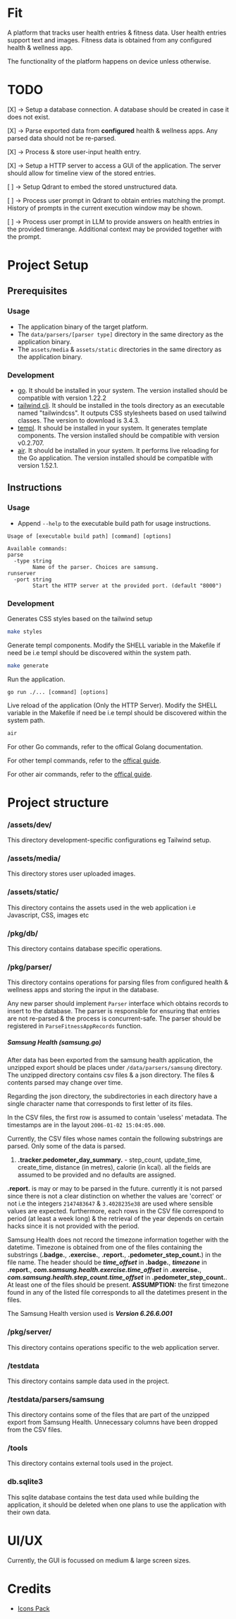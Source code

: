 # Fit

A platform that tracks user health entries & fitness data. User health entries support text and images. Fitness data is obtained from any configured health & wellness app.

The functionality of the platform happens on device unless otherwise.

# TODO

[X] -> Setup a database connection. A database should be created in case it does not exist.

[X] -> Parse exported data from **configured** health & wellness apps. Any parsed data should not be re-parsed.

[X] -> Process & store user-input health entry.

[X] -> Setup a HTTP server to access a GUI of the application. The server should allow for timeline view of the stored entries.

[ ] -> Setup Qdrant to embed the stored unstructured data.

[ ] -> Process user prompt in Qdrant to obtain entries matching the prompt. History of prompts in the current execution window may be shown.

[ ] -> Process user prompt in LLM to provide answers on health entries in the provided timerange. Additional context may be provided together with the prompt.

# Project Setup

## Prerequisites

### Usage

- The application binary of the target platform.
- The `data/parsers/[parser type]` directory in the same directory as the application binary.
- The `assets/media` & `assets/static` directories in the same directory as the application binary.

### Development

- [go](https://go.dev/doc/install). It should be installed in your system. The version installed should be compatible with version 1.22.2
- [tailwind cli](https://github.com/tailwindlabs/tailwindcss/releases/). It should be installed in the tools directory as an executable named "tailwindcss". It outputs CSS stylesheets based on used tailwind classes. The version to download is 3.4.3.
- [templ](https://templ.guide/quick-start/installation). It should be installed in your system. It generates template components. The version installed should be compatible with version v0.2.707.
- [air](https://github.com/cosmtrek/air). It should be installed in your system. It performs live reloading for the Go application. The version installed should be compatible with version 1.52.1.

## Instructions

### Usage

- Append `--help` to the executable build path for usage instructions.

```
Usage of [executable build path] [command] [options]

Available commands:
parse
  -type string
        Name of the parser. Choices are samsung.
runserver
  -port string
        Start the HTTP server at the provided port. (default "8000")
```

### Development

Generates CSS styles based on the tailwind setup

```bash
make styles
```

Generate templ components.
Modify the SHELL variable in the Makefile if need be i.e templ should be discovered within the system path.

```bash
make generate
```

Run the application.

```
go run ./... [command] [options]
```

Live reload of the application (Only the HTTP Server).
Modify the SHELL variable in the Makefile if need be i.e templ should be discovered within the system path.

```bash
air
```

For other Go commands, refer to the offical Golang documentation.

For other templ commands, refer to the [offical guide](https://templ.guide/).

For other air commands, refer to the [offical guide](https://github.com/cosmtrek/air).

# Project structure

### /assets/dev/

This directory development-specific configurations eg Tailwind setup.

### /assets/media/

This directory stores user uploaded images.

### /assets/static/

This directory contains the assets used in the web application i.e Javascript, CSS, images etc

### /pkg/db/

This directory contains database specific operations.

### /pkg/parser/

This directory contains operations for parsing files from configured health & wellness apps and storing the input in the database.

Any new parser should implement `Parser` interface which obtains records to insert to the database. The parser is responsible for ensuring that entries are not re-parsed & the process is concurrent-safe. The parser should be registered in `ParseFitnessAppRecords` function.

##### Samsung Health (samsung.go)

After data has been exported from the samsung health application, the unzipped export should be places under `/data/parsers/samsung` directory. The unzipped directory contains csv files & a json directory. The files & contents parsed may change over time.

Regarding the json directory, the subdirectories in each directory have a single character name that corresponds to first letter of its files.

In the CSV files, the first row is assumed to contain 'useless' metadata. The timestamps are in the layout `2006-01-02 15:04:05.000`.

Currently, the CSV files whose names contain the following substrings are parsed. Only some of the data is parsed.

1. **.tracker.pedometer_day_summary.** - step_count, update_time, create_time, distance (in metres), calorie (in kcal). all the fields are assumed to be provided and no defaults are assigned.

**.report.** is may or may to be parsed in the future. currently it is not parsed since there is not a clear distinction on whether the values are 'correct' or not i.e the integers `2147483647` & `3.4028235e38` are used where sensible values are expected. furthermore, each rows in the CSV file correspond to period (at least a week long) & the retrieval of the year depends on certain hacks since it is not provided with the period.

Samsung Health does not record the timezone information together with the datetime. Timezone is obtained from one of the files containing the substrings (**.badge.**, **.exercise.**, **.report.**, **.pedometer_step_count.**) in the file name. The header should be **_time_offset_** in **.badge.**, **_timezone_** in **.report.**, **_com.samsung.health.exercise.time_offset_** in **.exercise.**, **_com.samsung.health.step_count.time_offset_** in **.pedometer_step_count.**. At least one of the files should be present. **ASSUMPTION:** the first timezone found in any of the listed file corresponds to all the datetimes present in the files.

The Samsung Health version used is **_Version 6.26.6.001_**

### /pkg/server/

This directory contains operations specific to the web application server.

### /testdata

This directory contains sample data used in the project.

### /testdata/parsers/samsung

This directory contains some of the files that are part of the unzipped export from Samsung Health. Unnecessary columns have been dropped from the CSV files.

### /tools

This directory contains external tools used in the project.

### db.sqlite3

This sqlite database contains the test data used while building the application, it should be deleted when one plans to use the application with their own data.

# UI/UX

Currently, the GUI is focussed on medium & large screen sizes.

# Credits

- [Icons Pack](https://www.iconpacks.net/)
